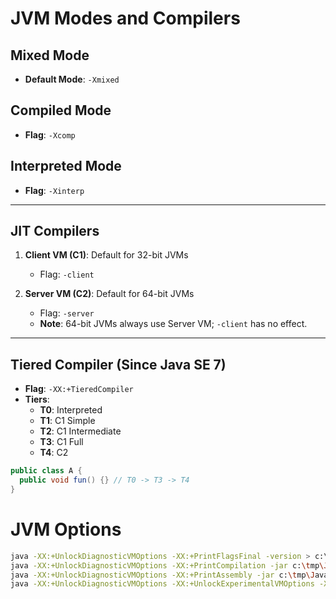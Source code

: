 # JVM Modes and Compilers

## Mixed Mode
- **Default Mode**: `-Xmixed`

## Compiled Mode
- **Flag**: `-Xcomp`

## Interpreted Mode
- **Flag**: `-Xinterp`

---

## JIT Compilers
1. **Client VM (C1)**: Default for 32-bit JVMs  
   - Flag: `-client`

2. **Server VM (C2)**: Default for 64-bit JVMs  
   - Flag: `-server`  
   - **Note**: 64-bit JVMs always use Server VM; `-client` has no effect.

---

## Tiered Compiler (Since Java SE 7)
- **Flag**: `-XX:+TieredCompiler`  
- **Tiers**:
  - **T0**: Interpreted  
  - **T1**: C1 Simple  
  - **T2**: C1 Intermediate  
  - **T3**: C1 Full  
  - **T4**: C2  

```java
public class A {
  public void fun() {} // T0 -> T3 -> T4
}
```

# JVM Options

```bash
java -XX:+UnlockDiagnosticVMOptions -XX:+PrintFlagsFinal -version > c:\tmp\jdk-23-flags.txt
java -XX:+UnlockDiagnosticVMOptions -XX:+PrintCompilation -jar c:\tmp\Java2D.jar
java -XX:+UnlockDiagnosticVMOptions -XX:+PrintAssembly -jar c:\tmp\Java2D.jar
java -XX:+UnlockDiagnosticVMOptions -XX:+UnlockExperimentalVMOptions -XX:+PrintFlagsFinal -version > c:\tmp\jdk-23-experimental-flags.txt
```
